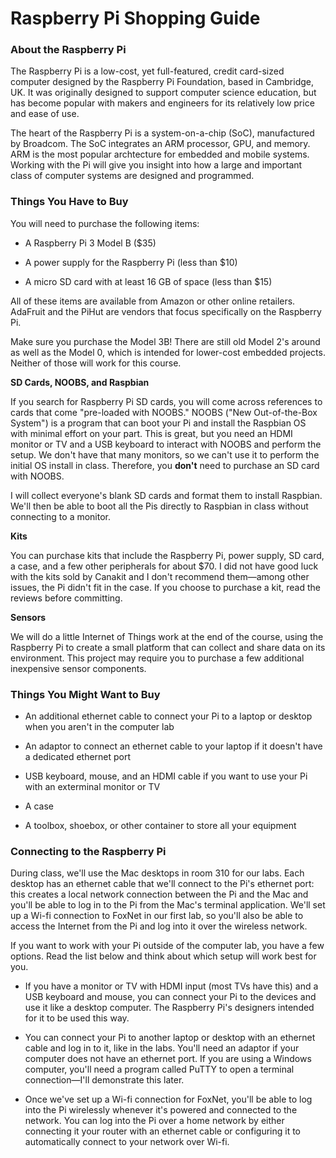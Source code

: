 # Raspberry Pi Shopping Guide

### About the Raspberry Pi

The Raspberry Pi is a low-cost, yet full-featured, credit card-sized computer designed by the Raspberry Pi Foundation, based in Cambridge, UK. It was originally designed to support computer science education, but has become popular with makers and engineers for its relatively low price and ease of use.

The heart of the Raspberry Pi is a system-on-a-chip (SoC), manufactured by Broadcom. The SoC integrates an ARM processor, GPU, and memory. ARM is the most popular archtecture for embedded and mobile systems. Working with the Pi will give you insight into how a large and important class of computer systems are designed and programmed.


### Things You Have to Buy

You will need to purchase the following items:

  - A Raspberry Pi 3 Model B ($35)
  
  - A power supply for the Raspberry Pi (less than $10)
  
  -  A micro SD card with at least 16 GB of space (less than $15)

All of these items are available from Amazon or other online retailers. AdaFruit and the PiHut are vendors that focus specifically on the Raspberry Pi.

Make sure you purchase the Model 3B! There are still old Model 2's around as well as the Model 0, which is intended for lower-cost embedded projects. Neither of those will work for this course.

**SD Cards, NOOBS, and Raspbian**

If you search for Raspberry Pi SD cards, you will come across references to cards that come "pre-loaded with NOOBS." NOOBS ("New Out-of-the-Box System") is a program that can boot your Pi and install the Raspbian OS with minimal effort on your part. This is great, but you need an HDMI monitor or TV and a USB keyboard to interact with NOOBS and perform the setup. We don't have that many monitors, so we can't use it to perform the initial OS install in class. Therefore, you **don't** need to purchase an SD card with NOOBS.

I will collect everyone's blank SD cards and format them to install Raspbian. We'll then be able to boot all the Pis directly to Raspbian in class without connecting to a monitor.

**Kits**

You can purchase kits that include the Raspberry Pi, power supply, SD card, a case, and a few other peripherals for about $70. I did not have good luck with the kits sold by Canakit and I don't recommend them&mdash;among other issues, the Pi didn't fit in the case. If you choose to purchase a kit, read the reviews before committing.

**Sensors**

We will do a little Internet of Things work at the end of the course, using the Raspberry Pi to create a small platform that can collect and share data on its environment. This project may require you to purchase a few additional inexpensive sensor components.

### Things You Might Want to Buy

  - An additional ethernet cable to connect your Pi to a laptop or desktop when you aren't in the computer lab
  
  - An adaptor to connect an ethernet cable to your laptop if it doesn't have a dedicated ethernet port
  
  - USB keyboard, mouse, and an HDMI cable if you want to use your Pi with an exterminal monitor or TV
  
  - A case
  
  - A toolbox, shoebox, or other container to store all your equipment

### Connecting to the Raspberry Pi

During class, we'll use the Mac desktops in room 310 for our labs. Each desktop has an ethernet cable that we'll connect to the Pi's ethernet port: this creates a local network connection between the Pi and the Mac and you'll be able to log in to the Pi from the Mac's terminal application. We'll set up a Wi-fi connection to FoxNet in our first lab, so you'll also be able to access the Internet from the Pi and log into it over the wireless network.

If you want to work with your Pi outside of the computer lab, you have a few options. Read the list below and think about which setup will work best for you.

  - If you have a monitor or TV with HDMI input (most TVs have this) and a USB keyboard and mouse, you can connect your Pi to the devices and use it like a desktop computer. The Raspberry Pi's designers intended for it to be used this way.
  
  - You can connect your Pi to another laptop or desktop with an ethernet cable and log in to it, like in the labs. You'll need an adaptor if your computer does not have an ethernet port. If you are using a Windows computer, you'll need a program called PuTTY to open a terminal connection&mdash;I'll demonstrate this later.
  
  - Once we've set up a Wi-fi connection for FoxNet, you'll be able to log into the Pi wirelessly whenever it's powered and connected to the network. You can log into the Pi over a home network by either connecting it your router with an ethernet cable or configuring it to automatically connect to your network over Wi-fi. 

